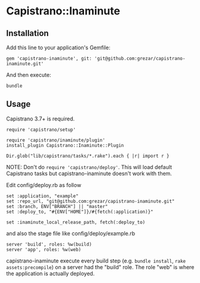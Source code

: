 # Capistrano::Inaminute

## Installation
Add this line to your application's Gemfile:

```
gem 'capistrano-inaminute', git: 'git@github.com:grezar/capistrano-inaminute.git'
```

And then execute:

```
bundle
```

## Usage
Capistrano 3.7+ is required.

```Capfile
require 'capistrano/setup'

require 'capistrano/inaminute/plugin'
install_plugin Capistrano::Inaminute::Plugin

Dir.glob("lib/capistrano/tasks/*.rake").each { |r| import r }
```

NOTE: Don't do `require 'capistrano/deploy'`. This will load default Capistrano tasks but capistrano-inaminute doesn't work with them.

Edit config/deploy.rb as follow

```
set :application, "example"
set :repo_url, "git@github.com:grezar/capistrano-inaminute.git"
set :branch, ENV["BRANCH"] || "master"
set :deploy_to, "#{ENV["HOME"]}/#{fetch(:application)}"

set :inaminute_local_release_path, fetch(:deploy_to)
```

and also the stage file like config/deploy/example.rb

```
server 'build', roles: %w(build)
server 'app', roles: %w(web)
```

capistrano-inaminute execute every build step (e.g. `bundle install`, `rake assets:precompile`) on a server had the "build" role.
The role "web" is where the application is actually deployed.
